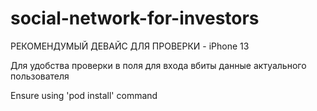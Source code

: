 # social-network-for-investors

РЕКОМЕНДУМЫЙ ДЕВАЙС ДЛЯ ПРОВЕРКИ - iPhone 13

Для удобства проверки в поля для входа вбиты данные актуального пользователя

Ensure using 'pod install' command
